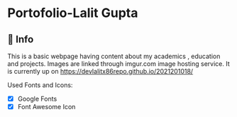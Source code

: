 
# Portofolio-Lalit Gupta

## 📖 Info

This is a basic webpage having content about my academics , education and projects.
Images are linked through imgur.com image hosting service.
It is currently up on https://devlalitx86repo.github.io/2021201018/


Used Fonts and Icons:

-   [x] Google Fonts
-   [x] Font Awesome Icon
